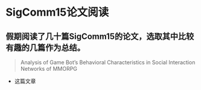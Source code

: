 # SigComm15论文阅读

假期阅读了几十篇SigComm15的论文，选取其中比较有趣的几篇作为总结。
----
> Analysis of Game Bot’s Behavioral Characteristics in Social Interaction Networks of MMORPG
- 这篇文章
